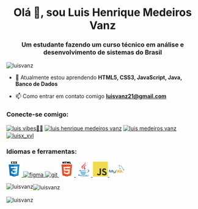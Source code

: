 <h1 align="center">Olá 👋, sou Luis Henrique Medeiros Vanz</h1>
<h3 align="center">Um estudante fazendo um curso técnico em análise e desenvolvimento de sistemas do Brasil</h3>

<p align="left"> <img src="https://komarev.com/ghpvc/?username=luisvanz&label=Profile%20views&color=0e75b6&style=flat" alt="luisvanz" /> </p>

- 🌱 Atualmente estou aprendendo **HTML5, CSS3, JavaScript, Java, Banco de Dados**

- 📫 Como entrar em contato comigo **luisvanz21@gmail.com**

<h3 align="left">Conecte-se comigo:</h3>
<p align="left">
<a href="https://twitter.com/luisvanz21" target="blank"><img align="center" src="https://raw.githubusercontent.com/rahuldkjain/github-profile-readme-generator/master/src/images/icons/Social/twitter.svg" alt="luis vibes🌊🐉" height="30" width="40" /></a>
<a href="https://linkedin.com/in/luishenriquemedeirosvanz/" target="blank"><img align="center" src="https://raw.githubusercontent.com/rahuldkjain/github-profile-readme-generator/master/src/images/icons/Social/linked-in-alt.svg" alt="luis henrique medeiros vanz" height="30" width="40" /></a>
<a href="https://fb.com/luis.medeirosvanz/" target="blank"><img align="center" src="https://raw.githubusercontent.com/rahuldkjain/github-profile-readme-generator/master/src/images/icons/Social/facebook.svg" alt="luis medeiros vanz" height="30" width="40" /></a>
<a href="https://instagram.com/luisx_xvl" target="blank"><img align="center" src="https://raw.githubusercontent.com/rahuldkjain/github-profile-readme-generator/master/src/images/icons/Social/instagram.svg" alt="luisx_xvl" height="30" width="40" /></a>
</p>

<h3 align="left">Idiomas e ferramentas:</h3>
<p align="left"> <a href="https://www.w3schools.com/css/" target="_blank" rel="noreferrer"> <img src="https://raw.githubusercontent.com/devicons/devicon/master/icons/css3/css3-original-wordmark.svg" alt="css3" width="40" height="40"/> </a> <a href="https://www.figma.com/" target="_blank" rel="noreferrer"> <img src="https://www.vectorlogo.zone/logos/figma/figma-icon.svg" alt="figma" width="40" height="40"/> </a> <a href="https://git-scm.com/" target="_blank" rel="noreferrer"> <img src="https://www.vectorlogo.zone/logos/git-scm/git-scm-icon.svg" alt="git" width="40" height="40"/> </a> <a href="https://www.w3.org/html/" target="_blank" rel="noreferrer"> <img src="https://raw.githubusercontent.com/devicons/devicon/master/icons/html5/html5-original-wordmark.svg" alt="html5" width="40" height="40"/> </a> <a href="https://www.java.com" target="_blank" rel="noreferrer"> <img src="https://raw.githubusercontent.com/devicons/devicon/master/icons/java/java-original.svg" alt="java" width="40" altura="40"/> </a> <a href="https://developer.mozilla.org/en-US/docs/Web/JavaScript" target="_blank" rel="noreferrer"> <img src="https://raw.githubusercontent.com/devicons/devicon/master/icons/javascript/javascript-original.svg" alt="javascript" width="40" height="40"/> </a> <a href="https://www.mysql.com/" target="_blank" rel="noreferrer"> <img src="https://raw.githubusercontent.com/devicons/devicon/master/icons/mysql/mysql-original-wordmark.svg" alt="mysql" width="40" height="40"/> </a> </p>

<p><img align="left" src="https://github-readme-stats.vercel.app/api/top-langs?username=luisvanz&show_icons=true&locale=en&layout=compact" alt="luisvanz" /></p>

<p> <img align="center" src="https://github-readme-stats.vercel.app/api?username=luisvanz&show_icons=true&locale=en" alt="luisvanz" /></p>

<p><img align="center" src="https://github-readme-streak-stats.herokuapp.com/?user=luisvanz&" alt="luisvanz" /></p>
